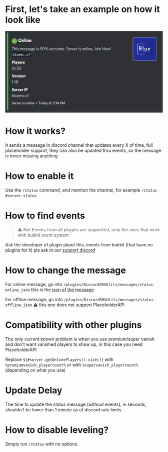 # First, let's take an example on how it look like
![img.png](images/status-example.png)


# How it works?
It sends a message in discord channel that updates every X of time, full placeholder support, they can also be updated thru events, so the message is never missing anything

# How to enable it
Use the `/status` command, and mention the channel, for example `/status #server-status`

# How to find events

> ⚠ Not Events from all plugins are supported, only the ones that work with bukkit event system

Ask the developer of plugin about this, events from bukkit (that have no plugins for it) pls ask in our [support discord](https://discordsrvutils.xyz/support)

# How to change the message

For online message, go into `/plugins/DiscordSRVUtils/messages/status-online.json` this is the [json of the message](messages.md)

For offline message, go into `/plugins/DiscordSRVUtils/messages/status-offline.json` ⚠ this one does not support PlaceholderAPI

# Compatibility with other plugins

The only current known problem is when you use premium/super vanish and don't want vanished players to show up, in this case you need PlaceholderAPI

Replace `${#server.getOnlinePlayers().size()}` with `%premiumvanish_playercount%` or with `%supervanish_playercount%` (depending on what you use)

# Update Delay

The time to update the status message (without events), in seconds, shouldn't be lower than 1 minute as of discord rate limits


# How to disable leveling?
Simply run `/status` with no options.

